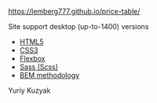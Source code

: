 https://lemberg777.github.io/price-table/

Site support desktop (up-to-1400) versions

- [HTML5](https://en.wikipedia.org/wiki/HTML5)
- [CSS3](https://en.wikipedia.org/wiki/Cascading_Style_Sheets)
- [Flexbox](https://en.wikipedia.org/wiki/CSS_Flexible_Box_Layout)
- [Sass (Scss)](https://sass-lang.com/)
- [BEM methodology](https://en.bem.info/methodology/)

Yuriy Kuzyak
